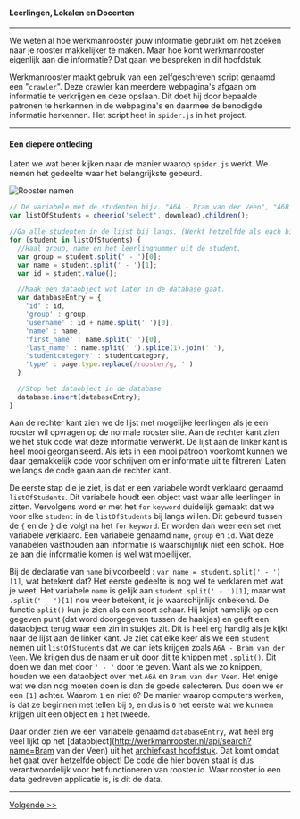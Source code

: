 #### Leerlingen, Lokalen en Docenten
---
We weten al hoe werkmanrooster jouw informatie gebruikt om het zoeken naar je rooster makkelijker te maken. Maar hoe komt werkmanrooster eigenlijk aan die informatie? Dat gaan we bespreken in dit hoofdstuk.

Werkmanrooster maakt gebruik van een zelfgeschreven script genaamd een "`crawler`". Deze crawler kan meerdere webpagina's afgaan om informatie te verkrijgen en deze opslaan. Dit doet hij door bepaalde patronen te herkennen in de webpagina's en daarmee de benodigde informatie herkennen. Het script heet in `spider.js` in het project.

---
#### Een diepere ontleding
Laten we wat beter kijken naar de manier waarop `spider.js` werkt.
We nemen het gedeelte waar het belangrijkste gebeurd.

![Rooster namen](http://i.imgur.com/89e4Y4M.png)

```javascript
// De variabele met de studenten bijv. "A6A - Bram van der Veen", "A6B - David Veenstra"
var listOfStudents = cheerio('select', download).children();

//Ga alle studenten in de lijst bij langs. (Werkt hetzelfde als each bij templates)
for (student in listOfStudents) {
  //Haal group, name en het leerlingnummer uit de student.
  var group = student.split(' - ')[0];
  var name = student.split(' - ')[1];
  var id = student.value();

  //Maak een dataobject wat later in de database gaat.
  var databaseEntry = {
    'id' : id,
    'group' : group,
    'username' : id + name.split(' ')[0],
    'name' : name,
    'first_name' : name.split(' ')[0],
    'last_name' : name.split(' ').splice(1).join(' '),
    'studentcategory' : studentcategory,
    'type' : page.type.replace(/rooster/g, '')
  }

  //Stop het dataobject in de database
  database.insert(databaseEntry);
}
```
Aan de rechter kant zien we de lijst met mogelijke leerlingen als je een rooster wil opvragen op de normale rooster site. Aan de rechter kant zien we het stuk code wat deze informatie verwerkt. De lijst aan de linker kant is heel mooi georganiseerd. Als iets in een mooi patroon voorkomt kunnen we daar gemakkelijk code voor schrijven om er informatie uit te filtreren! Laten we langs de code gaan aan de rechter kant.

De eerste stap die je ziet, is dat er een variabele wordt verklaard genaamd `listOfStudents`. Dit variabele houdt een object vast waar alle leerlingen in zitten. Vervolgens word er met het `for` `keyword` duidelijk gemaakt dat we voor elke `student` in de `listOfStudents` bij langs willen. Dit gebeurd tussen de `{` en de `}` die volgt na het `for` `keyword`. Er worden dan weer een set met variabele verklaard. Een variabele genaamd `name`, `group` en `id`. Wat deze variabelen vasthouden aan informatie is waarschijnlijk niet een schok. Hoe ze aan die informatie komen is wel wat moeilijker.

Bij de declaratie van `name` bijvoorbeeld : `var name = student.split(' - ')[1]`, wat betekent dat? Het eerste gedeelte is nog wel te verklaren met wat je weet. Het variabele `name` is gelijk aan `student.split(' - ')[1]`, maar wat `.split(' - ')[1]` nou weer betekent, is je waarschijnlijk onbekend. De functie `split()` kun je zien als een soort schaar. Hij knipt namelijk op een gegeven punt (dat word doorgegeven tussen de haakjes) en geeft een dataobject terug waar een zin in stukjes zit. Dit is heel erg handig als je kijkt naar de lijst aan de linker kant. Je ziet dat elke keer als we een `student` nemen uit `listOfStudents` dat we dan iets krijgen zoals `A6A - Bram van der Veen`. We krijgen dus de naam er uit door dit te knippen met `.split()`. Dit doen we dan met door `' - '` door te geven. Want als we zo knippen, houden we een dataobject over met `A6A` en `Bram van der Veen`. Het enige wat we dan nog moeten doen is dan de goede selecteren. Dus doen we er een `[1]` achter. Waarom `1` en niet `0`? De manier waarop computers werken, is dat ze beginnen met tellen bij `0`, en dus is `0` het eerste wat we kunnen krijgen uit een object en `1` het tweede.

Daar onder zien we een variabele genaamd `databaseEntry`, wat heel erg veel lijkt op het [dataobject](http://werkmanrooster.nl/api/search?name=Bram van der Veen) uit het [archiefkast hoofdstuk](/opzoek). Dat komt omdat het gaat over hetzelfde object! De code die hier boven staat is dus verantwoordelijk voor het functioneren van rooster.io. Waar rooster.io een data gedreven applicatie is, is dit de data.

---
[Volgende >>](/handenuitdemouwen)
